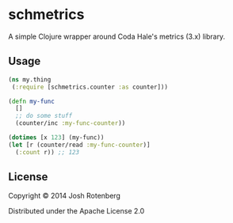# schmetrics

A simple Clojure wrapper around Coda Hale's metrics (3.x) library.

## Usage

```clojure
(ns my.thing
 (:require [schmetrics.counter :as counter]))

(defn my-func
  []
  ;; do some stuff
  (counter/inc :my-func-counter))

(dotimes [x 123] (my-func))
(let [r (counter/read :my-func-counter)]
  (:count r)) ;; 123

```

## License

Copyright © 2014 Josh Rotenberg

Distributed under the Apache License 2.0

